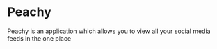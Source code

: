 # Peachy

Peachy is an application which allows you to view all your social media feeds in the one place